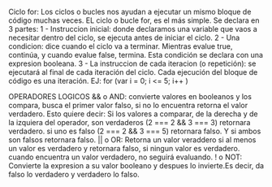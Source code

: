 Ciclo for:
Los ciclos o bucles nos ayudan a ejecutar un mismo bloque de código muchas veces.
EL ciclo o bucle for, es el más simple. 
Se declara en 3 partes:
1 - Instruccion inicial: donde declaramos una variable que vaos a necesitar dentro del ciclo, se ejecuta antes de iniciar el ciclo.
2 - Una condicion: dice cuando el ciclo va a terminar. Mientras evalue true, continúa, y cuando evalue false, termina. Esta condición se declara con una expresion booleana.
3 - La instruccion de cada iteracion (o repetición): se ejecutará al final de cada iteración del ciclo.
Cada ejecución del bloque de código es una iteración.
EJ: for (var i = 0; i <= 5; i++ )

OPERADORES LOGICOS
&& o AND: convierte valores en booleanos y los compara, busca el primer valor falso, si no lo encuentra retorna el valor verdadero. Esto quiere decir: Si los valores a comparar, de la derecha y de la izquiera del operador, son verdaderos (2 === 2 && 3 === 3) retornara verdadero. si uno es falso (2 === 2 && 3 === 5) retornara falso. Y si ambos son falsos retornara falso.
|| o OR: Retorna un valor veraddero si al menos un valor es verdadero y retornara falso, si ningun valor es verdadero. cuando encuentra un valor verdadero, no seguirá evaluando.
! o NOT: Convierte la expresion a su valor booleano y despues lo invierte.Es decir, da falso lo verdadero y verdadero lo falso.